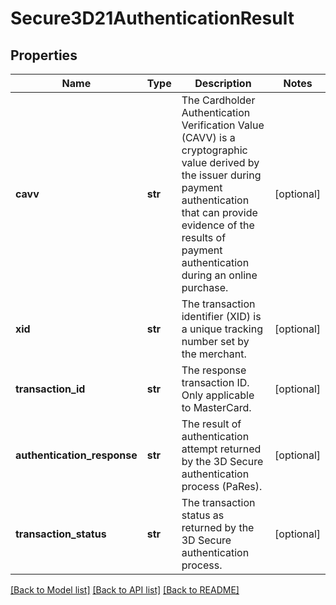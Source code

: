 # Secure3D21AuthenticationResult

## Properties
Name | Type | Description | Notes
------------ | ------------- | ------------- | -------------
**cavv** | **str** | The Cardholder Authentication Verification Value (CAVV) is a cryptographic value derived by the issuer during payment authentication that can provide evidence of the results of payment authentication during an online purchase. | [optional] 
**xid** | **str** | The transaction identifier (XID) is a unique tracking number set by the merchant. | [optional] 
**transaction_id** | **str** | The response transaction ID. Only applicable to MasterCard. | [optional] 
**authentication_response** | **str** | The result of authentication attempt returned by the 3D Secure authentication process (PaRes). | [optional] 
**transaction_status** | **str** | The transaction status as returned by the 3D Secure authentication process. | [optional] 

[[Back to Model list]](../README.md#documentation-for-models) [[Back to API list]](../README.md#documentation-for-api-endpoints) [[Back to README]](../README.md)


